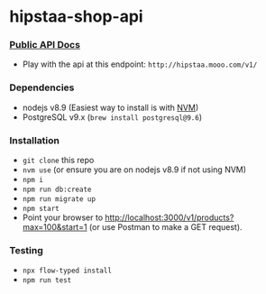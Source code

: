 # hipstaa-shop-api

### [Public API Docs](https://github.com/sandbochs/hipstaa-shop-api/blob/master/API-PUBLIC.md)
- Play with the api at this endpoint: `http://hipstaa.mooo.com/v1/`

### Dependencies

- nodejs v8.9 (Easiest way to install is with [NVM](https://github.com/creationix/nvm))
- PostgreSQL v9.x (`brew install postgresql@9.6`)

### Installation

- `git clone` this repo
- `nvm use` (or ensure you are on nodejs v8.9 if not using NVM)
- `npm i`
- `npm run db:create`
- `npm run migrate up`
- `npm start`
- Point your browser to [http://localhost:3000/v1/products?max=100&start=1](http://localhost:3000/v1/products?max=100&start=1
) (or use Postman to make a GET request).

### Testing
- `npx flow-typed install`
- `npm run test`
